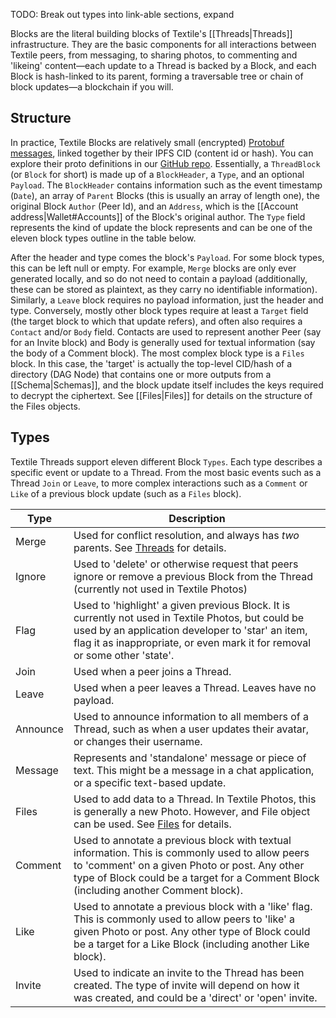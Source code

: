 TODO: Break out types into link-able sections, expand

Blocks are the literal building blocks of Textile's [[Threads|Threads]] infrastructure. They are the basic components for all interactions between Textile peers, from messaging, to sharing photos, to commenting and 'likeing' content—each update to a Thread is backed by a Block, and each Block is hash-linked to its parent, forming a traversable tree or chain of block updates—a blockchain if you will.

## Structure

In practice, Textile Blocks are relatively small (encrypted) [Protobuf messages](https://developers.google.com/protocol-buffers/), linked together by their IPFS CID (content id or hash). You can explore their proto definitions in our [GitHub repo](https://github.com/textileio/textile-go/tree/master/pb/protos). Essentially, a `ThreadBlock` (or `Block` for short) is made up of a `BlockHeader`, a `Type`, and an optional `Payload`. The `BlockHeader` contains information such as the event timestamp (`Date`), an array of `Parent` Blocks (this is usually an array of length one), the original Block `Author` (Peer Id), and an `Address`, which is the [[Account address|Wallet#Accounts]] of the Block's original author. The `Type` field represents the kind of update the block represents and can be one of the eleven block types outline in the table below.

After the header and type comes the block's `Payload`. For some block types, this can be left null or empty. For example, `Merge` blocks are only ever generated locally, and so do not need to contain a payload (additionally, these can be stored as plaintext, as they carry no identifiable information). Similarly, a `Leave` block requires no payload information, just the header and type. Conversely, mostly other block types require at least a `Target` field (the target block to which that update refers), and often also requires a `Contact` and/or `Body` field. Contacts are used to represent another Peer (say for an Invite block) and Body is generally used for textual information (say the body of a Comment block). The most complex block type is a `Files` block. In this case, the 'target' is actually the top-level CID/hash of a directory (DAG Node) that contains one or more outputs from a [[Schema|Schemas]], and the block update itself includes the keys required to decrypt the ciphertext. See [[Files|Files]] for details on the structure of the Files objects.

## Types

Textile Threads support eleven different Block `Types`. Each type describes a specific event or update to a Thread. From the most basic events such as a Thread `Join` or `Leave`, to more complex interactions such as a `Comment` or `Like` of a previous block update (such as a `Files` block).

| Type | Description |
|---|---|
| Merge | Used for conflict resolution, and always has _two_ parents. See [Threads](./Threads#Example) for details. |
| Ignore | Used to 'delete' or otherwise request that peers ignore or remove a previous Block from the Thread (currently not used in Textile Photos) |
| Flag | Used to 'highlight' a given previous Block. It is currently not used in Textile Photos, but could be used by an application developer to 'star' an item, flag it as inappropriate, or even mark it for removal or some other 'state'. |
| Join | Used when a peer joins a Thread. |
| Leave | Used when a peer leaves a Thread. Leaves have no payload. |
| Announce | Used to announce information to all members of a Thread, such as when a user updates their avatar, or changes their username. |
| Message | Represents and 'standalone' message or piece of text. This might be a message in a chat application, or a specific text-based update. |
| Files | Used to add data to a Thread. In Textile Photos, this is generally a new Photo. However, and File object can be used. See [Files](./Files) for details. |
| Comment | Used to annotate a previous block with textual information. This is commonly used to allow peers to 'comment' on a given Photo or post. Any other type of Block could be a target for a Comment Block (including another Comment block). |
| Like | Used to annotate a previous block with a 'like' flag. This is commonly used to allow peers to 'like' a given Photo or post. Any other type of Block could be a target for a Like Block (including another Like block). |
| Invite | Used to indicate an invite to the Thread has been created. The type of invite will depend on how it was created, and could be a 'direct' or 'open' invite. |
